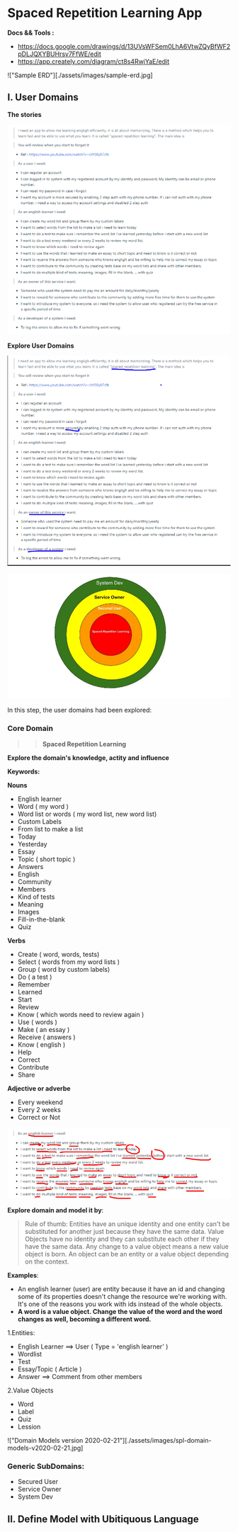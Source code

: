 # Spaced Repetition Learning App

**Docs && Tools :**

- https://docs.google.com/drawings/d/13UVsWFSem0LhA6VtwZQyBfWF2pDLJQXYBUHrsv7FfWE/edit
- https://app.creately.com/diagram/ct8s4RwjYaE/edit

!["Sample ERD"][./assets/images/sample-erd.jpg]

## I. User Domains

**The stories**

!["Space Repetition Learning App Stories"][spaced_repetition_learning_app]

**Explore User Domains**

!["Explored Domains"][spl_explore_domains]

!["spaced-repetition-learning-app-domains"][spl_domains]

In this step, the user domains had been explored:

### Core Domain

>> **Spaced Repetition Learning**

**Explore the domain's knowledge, actity and influence**

**Keywords:**

**Nouns**

- English learner
- Word ( my word )
- Word list or words ( my word list, new word list)
- Custom Labels
- From list to make a list
- Today
- Yesterday
- Essay
- Topic ( short topic )
- Answers
- English
- Community
- Members
- Kind of tests
- Meaning
- Images
- Fill-in-the-blank
- Quiz

**Verbs**

- Create ( word, words, tests)
- Select ( words from my word lists )
- Group ( word by custom labels)
- Do ( a test )
- Remember
- Learned
- Start
- Review
- Know (  which words need to review again )
- Use ( words )
- Make ( an essay )
- Receive ( answers )
- Know ( english )
- Help
- Correct
- Contribute
- Share

**Adjective or adverbe**

- Every weekend
- Every 2 weeks
- Correct or Not

!["spl core domain explore"][spl_core_domain_explore]

[spl_core_domain_explore]: ./assets/images/spl-core-domain-explore.png

**Explore domain and model it by**:


> Rule of thumb: Entities have an unique identity and one entity can't be substituted for another just because they have the same data. Value Objects have no identity and they can substitute each other if they have the same data. Any change to a value object means a new value object is born. An object can be an entity or a value object depending on the context.

**Examples**:

- An english learner (user) are entity because it have an id and changing some of its properties doesn't change the resource we're working with. It's one of the reasons you work with ids instead of the whole objects.
- **A word is a value object. Change the value of the word and the word changes as well, becoming a different word.**

1.Entities:

- English Learner ==> User ( Type = 'english learner' )
- Wordlist
- Test
- Essay/Topic ( Article )
- Answer ==> Comment from other members

2.Value Objects

- Word
- Label
- Quiz
- Lession

!["Domain Models version 2020-02-21"][./assets/images/spl-domain-models-v2020-02-21.jpg]

### Generic SubDomains:

- Secured User
- Service Owner
- System Dev



[spaced_repetition_learning_app]: ./assets/images/headfirst-mvc-laravel-spaced-repetition-learning.png

[spl_domains]: ./assets/images/spaced-repetition-learning-app-domains.jpg
[spl_explore_domains]: ./assets/images/spl-explore-domains.png

## II. Define Model with Ubitiquous Language




